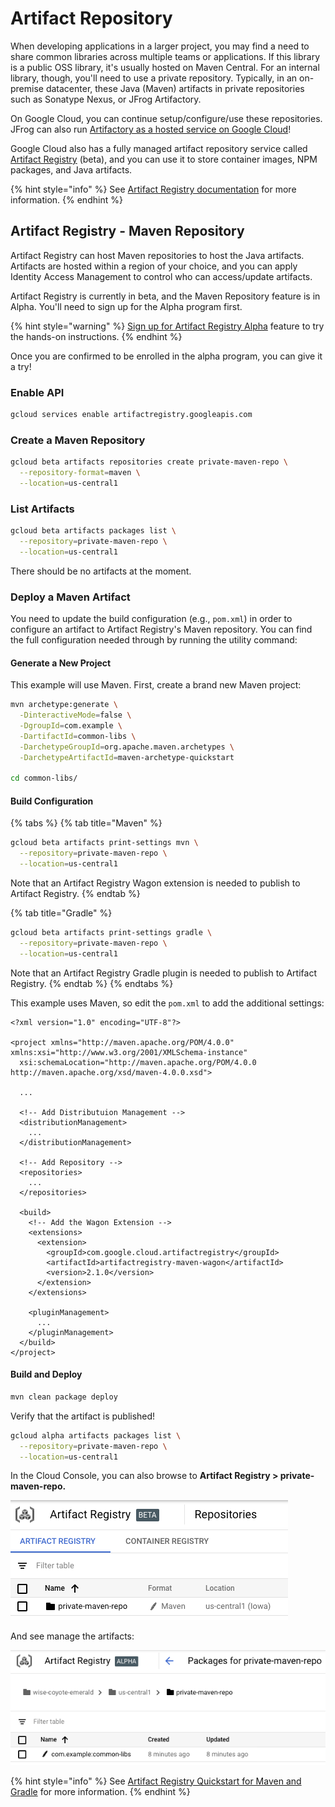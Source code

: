 # Artifact Repository

When developing applications in a larger project, you may find a need to share common libraries across multiple teams or applications. If this library is a public OSS library, it's usually hosted on Maven Central. For an internal library, though, you'll need to use a private repository. Typically, in an on-premise datacenter, these Java \(Maven\) artifacts in private repositories such as Sonatype Nexus, or JFrog Artifactory.

On Google Cloud, you can continue setup/configure/use these repositories. JFrog can also run [Artifactory as a hosted service on Google Cloud](https://jfrog.com/partner/google-cloud-platform/)!

Google Cloud also has a fully managed artifact repository service called [Artifact Registry](https://cloud.google.com/artifact-registry) \(beta\), and you can use it to store container images, NPM packages, and Java artifacts.

{% hint style="info" %}
See [Artifact Registry documentation](https://cloud.google.com/artifact-registry) for more information.
{% endhint %}

## Artifact Registry - Maven Repository

Artifact Registry can host Maven repositories to host the Java artifacts. Artifacts are hosted within a region of your choice, and you can apply Identity Access Management to control who can access/update artifacts.

Artifact Registry is currently in beta, and the Maven Repository feature is in Alpha. You'll need to sign up for the Alpha program first.

{% hint style="warning" %}
[Sign up for Artifact Registry Alpha](https://docs.google.com/forms/d/e/1FAIpQLSf5q3CeDna_c27ifadF1KO17W3PrYO91w-UI-jjUdnvGS1cmQ/viewform) feature to try the hands-on instructions.
{% endhint %}

Once you are confirmed to be enrolled in the alpha program, you can give it a try!

### Enable API

```bash
gcloud services enable artifactregistry.googleapis.com
```

### Create a Maven Repository

```bash
gcloud beta artifacts repositories create private-maven-repo \
  --repository-format=maven \
  --location=us-central1
```

### List Artifacts

```bash
gcloud beta artifacts packages list \
  --repository=private-maven-repo \
  --location=us-central1
```

There should be no artifacts at the moment.

### Deploy a Maven Artifact

You need to update the build configuration \(e.g., `pom.xml`\) in order to configure an artifact to Artifact Registry's Maven repository. You can find the full configuration needed through by running the utility command:

#### Generate a New Project

This example will use Maven. First, create a brand new Maven project:

```bash
mvn archetype:generate \
  -DinteractiveMode=false \
  -DgroupId=com.example \
  -DartifactId=common-libs \
  -DarchetypeGroupId=org.apache.maven.archetypes \
  -DarchetypeArtifactId=maven-archetype-quickstart
  
cd common-libs/
```

#### Build Configuration

{% tabs %}
{% tab title="Maven" %}
```bash
gcloud beta artifacts print-settings mvn \
  --repository=private-maven-repo \
  --location=us-central1
```

Note that an Artifact Registry Wagon extension is needed to publish to Artifact Registry.
{% endtab %}

{% tab title="Gradle" %}
```bash
gcloud beta artifacts print-settings gradle \
  --repository=private-maven-repo \
  --location=us-central1
```

Note that an Artifact Registry Gradle plugin is needed to publish to Artifact Registry.
{% endtab %}
{% endtabs %}

This example uses Maven, so edit the `pom.xml` to add the additional settings:

```markup
<?xml version="1.0" encoding="UTF-8"?>

<project xmlns="http://maven.apache.org/POM/4.0.0" xmlns:xsi="http://www.w3.org/2001/XMLSchema-instance"
  xsi:schemaLocation="http://maven.apache.org/POM/4.0.0 http://maven.apache.org/xsd/maven-4.0.0.xsd">
  
  ...
  
  <!-- Add Distributuion Management -->
  <distributionManagement>
    ...
  </distributionManagement>
  
  <!-- Add Repository -->
  <repositories>
    ...
  </repositories>

  <build>
    <!-- Add the Wagon Extension -->
    <extensions>
      <extension>
        <groupId>com.google.cloud.artifactregistry</groupId>
        <artifactId>artifactregistry-maven-wagon</artifactId>
        <version>2.1.0</version>
      </extension>
    </extensions>
    
    <pluginManagement>
      ...
    </pluginManagement>
  </build>
</project>
```

#### Build and Deploy

```bash
mvn clean package deploy
```

Verify that the artifact is published!

```bash
gcloud alpha artifacts packages list \
  --repository=private-maven-repo \
  --location=us-central1
```

In the Cloud Console, you can also browse to **Artifact Registry &gt; private-maven-repo.**

![](../../.gitbook/assets/image%20%2842%29.png)

And see manage the artifacts:

![](../../.gitbook/assets/image%20%2841%29.png)

{% hint style="info" %}
See [Artifact Registry Quickstart for Maven and Gradle](https://cloud.google.com/artifact-registry/docs/java/quickstart) for more information.
{% endhint %}

